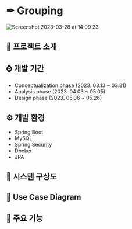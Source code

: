# ✒ Grouping
![Screenshot 2023-03-28 at 14 09 23](https://github.com/AHNDOIL/Grouping/assets/103185987/bc4f93de-b80a-4e38-9480-bd7430312d81)

## 📢 프로젝트 소개


## ⌚ 개발 기간
- Conceptualization phase (2023. 03.13 ~ 03.31)
- Analysis phase (2023. 04.03 ~ 05.05)
- Design phase  (2023. 05.06 ~ 05.26)


## ⚙ 개발 환경
- Spring Boot
- MySQL
- Spring Security
- Docker
- JPA


## 📌 시스템 구상도

## 📌 Use Case Diagram


## 📌 주요 기능 


